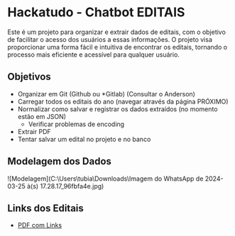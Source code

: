 # Hackatudo - Chatbot EDITAIS

Este é um projeto para organizar e extrair dados de editais, com o objetivo de facilitar o acesso dos usuários a essas informações. O projeto visa proporcionar uma forma fácil e intuitiva de encontrar os editais, tornando o processo mais eficiente e acessível para qualquer usuário.

## Objetivos

- Organizar em Git (Github ou *Gitlab) (Consultar o Anderson)
- Carregar todos os editais do ano (navegar através da página PRÓXIMO)
- Normalizar como salvar e registrar os dados extraídos (no momento estão em JSON)
    - Verificar problemas de encoding
- Extrair PDF
- Tentar salvar um edital no projeto e no banco

## Modelagem dos Dados

![Modelagem](C:\Users\tubia\Downloads\Imagem do WhatsApp de 2024-03-25 à(s) 17.28.17_96fbfa4e.jpg)

## Links dos Editais

- [PDF com Links](https://drive.google.com/drive/folders/1NML8kUcmtnMHPWQzQ4-ddrcLi8Kaiw7r)